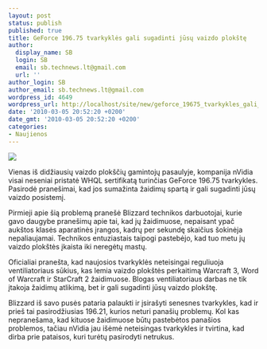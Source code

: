 ```yaml
---
layout: post
status: publish
published: true
title: GeForce 196.75 tvarkyklės gali sugadinti jūsų vaizdo plokštę
author:
  display_name: SB
  login: SB
  email: sb.technews.lt@gmail.com
  url: ''
author_login: SB
author_email: sb.technews.lt@gmail.com
wordpress_id: 4649
wordpress_url: http://localhost/site/new/geforce_19675_tvarkykles_gali_sugadinti_jusu_vaizdo_plokste/
date: '2010-03-05 20:52:20 +0200'
date_gmt: '2010-03-05 20:52:20 +0200'
categories:
- Naujienos
---
```

<div class="imgright"><img src="http://t0.gstatic.com/images?q=tbn:de8IMSQzjoXWaM:http://benchmarkreviews.com/images/reviews/video_cards/NVIDIA_Forceware/175.16_versus_175.19/NVIDIA_Forceware_Logo.jpg"  /></div>
<p>Vienas iš didžiausių vaizdo plokščių gamintojų pasaulyje, kompanija nVidia visai neseniai pristatė WHQL sertifikatą turinčias GeForce 196.75 tvarkykles. Pasirodė pranešimai, kad jos sumažinta žaidimų spartą ir gali sugadinti jūsų vaizdo posistemį.</p>
<p>Pirmieji apie šią problemą pranešė Blizzard technikos darbuotojai, kurie gavo daugybe pranešimų apie tai, kad jų žaidimuose, nepaisant ypač aukštos klasės aparatinės įrangos, kadrų per sekundę skaičius šokinėja nepaliaujamai. Technikos entuziastais taipogi pastebėjo, kad tuo metu jų vaizdo plokštės įkaista iki neregėtų mastų.</p>
<p>Oficialiai pranešta, kad naujosios tvarkyklės neteisingai reguliuoja ventiliatoriaus sūkius, kas lemia vaizdo plokštės perkaitimą Warcraft 3, Word of Warcraft ir StarCraft 2 žaidimuose. Blogas ventiliatoriaus darbas ne tik įtakoja žaidimų atlikimą, bet ir gali sugadinti jūsų vaizdo plokštę.</p>
<p>Blizzard iš savo pusės pataria palaukti ir įsirašyti senesnes tvarkykles, kad ir prieš tai pasirodžiusias 196.21, kurios neturi panašių problemų. Kol kas nepranešama, kad kituose žaidimuose būtų pastebėtos panašios problemos, tačiau nVidia jau išėmė neteisingas tvarkykles ir tvirtina, kad dirba prie pataisos, kuri turėtų pasirodyti netrukus.<br /></p>
